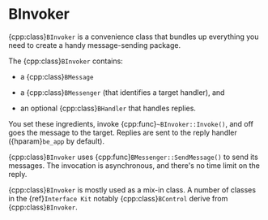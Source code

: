 # BInvoker

{cpp:class}`BInvoker` is a convenience class that bundles up everything you
need to create a handy message-sending package.

The {cpp:class}`BInvoker` contains:

- a {cpp:class}`BMessage`

- a {cpp:class}`BMessenger` (that identifies a target handler), and

- an optional {cpp:class}`BHandler` that handles replies.

You set these ingredients, invoke {cpp:func}`~BInvoker::Invoke()`, and off
goes the message to the target. Replies are sent to the reply handler
({hparam}`be_app` by default).

{cpp:class}`BInvoker` uses {cpp:func}`BMessenger::SendMessage()` to send
its messages. The invocation is asynchronous, and there's no time limit on
the reply.

{cpp:class}`BInvoker` is mostly used as a mix-in class. A number of classes
in the {ref}`Interface Kit` notably {cpp:class}`BControl` derive from
{cpp:class}`BInvoker`.
